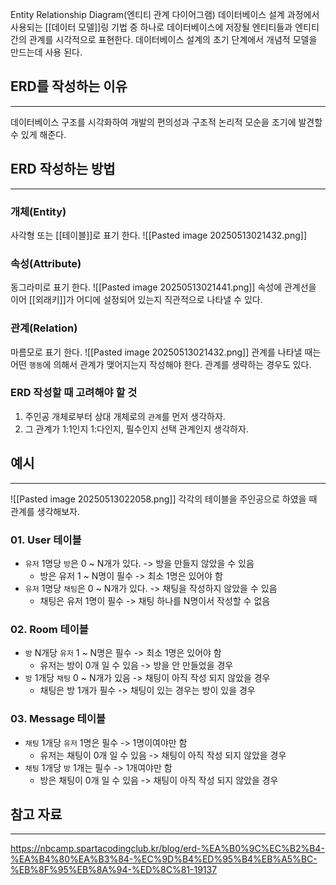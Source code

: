 Entity Relationship Diagram(엔티티 관계 다이어그램)
데이터베이스 설계 과정에서 사용되는 [[데이터 모델]]링 기법 중 하나로 데이터베이스에 저장될 엔티티들과 엔티티 간의 관계를 시각적으로 표현한다. 데이터베이스 설계의 초기 단계에서 개념적 모델을 만드는데 사용 된다.

## ERD를 작성하는 이유
---
데이터베이스 구조를 시각화하여 개발의 편의성과 구조적 논리적 모순을 조기에 발견할 수 있게 해준다.

## ERD 작성하는 방법
---
### 개체(Entity)
사각형 또는 [[테이블]]로 표기 한다.
![[Pasted image 20250513021432.png]]

### 속성(Attribute)
동그라미로 표기 한다.
![[Pasted image 20250513021441.png]]
속성에 관계선을 이어 [[외래키]]가 어디에 설정되어 있는지 직관적으로 나타낼 수 있다.

### 관계(Relation)
마름모로 표기 한다.
![[Pasted image 20250513021432.png]]
관계를 나타낼 때는 어떤 `행동`에 의해서 관계가 맺어지는지 작성해야 한다. 관계를 생략하는 경우도 있다.

### ERD 작성할 때 고려해야 할 것
1. 주인공 개체로부터 상대 개체로의 `관계`를 먼저 생각하자.
2. 그 관계가 1:1인지 1:다인지, 필수인지 선택 관계인지 생각하자.


## 예시
---
![[Pasted image 20250513022058.png]]
각각의 테이블을 주인공으로 하였을 때 관계를 생각해보자.

### 01. User 테이블
- `유저` 1명당 `방`은 0 ~ N개가 있다. -> 방을 만들지 않았을 수 있음
	- 방은 유저 1 ~ N명이 필수 -> 최소 1명은 있어야 함
- `유저` 1명당 `채팅`은 0 ~ N개가 있다. -> 채팅을 작성하지 않았을 수 있음
	- 채팅은 유저 1명이 필수 -> 채팅 하나를 N명이서 작성할 수 없음

### 02. Room 테이블
- `방` N개당 `유저` 1 ~ N명은 필수 -> 최소 1명은 있어야 함
	- 유저는 방이 0개 일 수 있음 -> 방을 안 만들었을 경우
- `방` 1개당 `채팅` 0 ~ N개가 있음 -> 채팅이 아직 작성 되지 않았을 경우
	- 채팅은 방 1개가 필수 -> 채팅이 있는 경우는 방이 있을 경우

### 03. Message 테이블
- `채팅` 1개당 `유저` 1명은 필수 -> 1명이여야만 함
	- 유저는 채팅이 0개 일 수 있음 -> 채팅이 아직 작성 되지 않았을 경우
- `채팅` 1개당  `방`  1개는 필수 -> 1개여야만 함
	- 방은 채팅이 0개 일 수 있음 -> 채팅이 아직 작성 되지 않았을 경우


## 참고 자료
---
https://nbcamp.spartacodingclub.kr/blog/erd-%EA%B0%9C%EC%B2%B4-%EA%B4%80%EA%B3%84-%EC%9D%B4%ED%95%B4%EB%A5%BC-%EB%8F%95%EB%8A%94-%ED%8C%81-19137